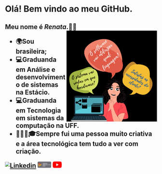 
# Olá! Bem vindo ao meu GitHub.

<h2>Meu nome é <i>Renata</i>.👩‍💻
  <img align="right" src="Imagens/analista.png" width="300">

 - 🌍Sou brasileira;
 - 💻Graduanda em Análise e desenvolvimento de sistemas na Estácio.
 - 💻Graduanda em Tecnologia em sistemas da computação na UFF.
 - 👩🏻‍💻🎓Sempre fui uma pessoa muito criativa e a área tecnológica tem tudo a ver com criação. 
 
[![Linkedin](https://img.shields.io/badge/-LinkedIn-blue?style=flat&logo=Linkedin&logoColor=white)](https://www.linkedin.com/in/renata-silva-bezerra-645b02207/)  <a href="https://web.digitalinnovation.one/users/renatabezerratecnologia?tab=achievements"><img src="Imagens/Dio_Logo.png" alt="Dio" width = "45"></a> <a href="https://www.youtube.com/channel/UCtB0on6Gk8FKW-gZTLxQRXA"><img src="Imagens/youtube-logo-5-2.png" alt="youtube" width = "30"></a>

 

 
 
 
